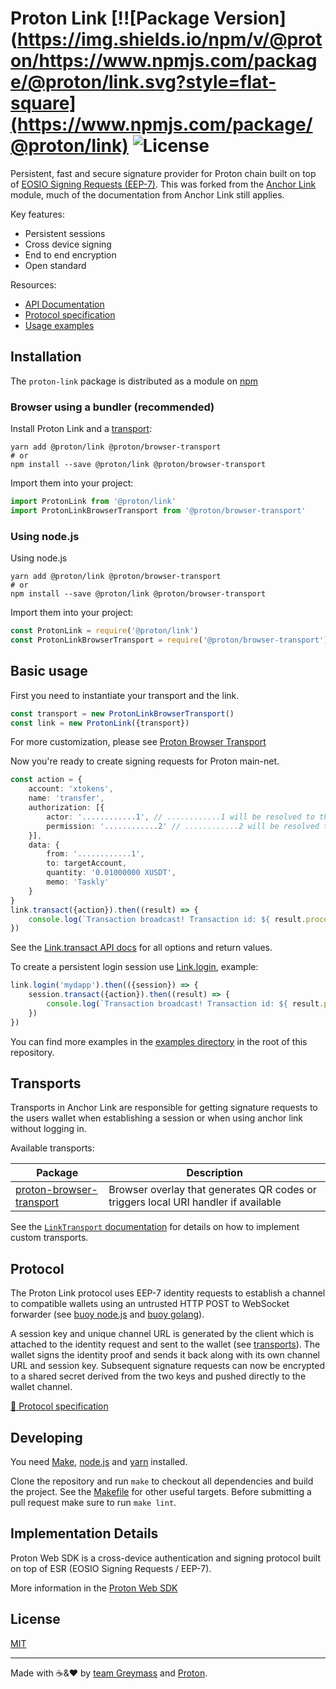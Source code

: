 # Proton Link [!![Package Version](https://img.shields.io/npm/v/@proton/https://www.npmjs.com/package/@proton/link.svg?style=flat-square](https://www.npmjs.com/package/@proton/link) ![License](https://img.shields.io/npm/l/@proton/link.svg?style=flat-square)

Persistent, fast and secure signature provider for Proton chain built on top of [EOSIO Signing Requests (EEP-7)](https://github.com/greymass/eosio-signing-request). This was forked from the [Anchor Link](https://github.com/greymass/anchor-link) module, much of the documentation from Anchor Link still applies.

Key features:
  - Persistent sessions
  - Cross device signing
  - End to end encryption
  - Open standard

Resources:
  - [API Documentation](https://greymass.github.io/anchor-link)
  - [Protocol specification](./protocol.md)
  - [Usage examples](./examples)

## Installation

The `proton-link` package is distributed as a module on [npm](https://www.npmjs.com/package/@proton/link)

### Browser using a bundler (recommended)

Install Proton Link and a [transport](#transports):

```
yarn add @proton/link @proton/browser-transport
# or
npm install --save @proton/link @proton/browser-transport
```

Import them into your project:

```js
import ProtonLink from '@proton/link'
import ProtonLinkBrowserTransport from '@proton/browser-transport'
```

### Using node.js

Using node.js

```
yarn add @proton/link @proton/browser-transport
# or
npm install --save @proton/link @proton/browser-transport
```

Import them into your project:

```js
const ProtonLink = require('@proton/link')
const ProtonLinkBrowserTransport = require('@proton/browser-transport')
```

## Basic usage

First you need to instantiate your transport and the link.

```ts
const transport = new ProtonLinkBrowserTransport()
const link = new ProtonLink({transport})
```

For more customization, please see [Proton Browser Transport](https://github.com/ProtonProtocol/ProtonWeb/tree/develop/packages/proton-browser-transport)

Now you're ready to create signing requests for Proton main-net.

```ts
const action = {
    account: 'xtokens',
    name: 'transfer',
    authorization: [{
        actor: '............1', // ............1 will be resolved to the signing accounts permission
        permission: '............2' // ............2 will be resolved to the signing accounts authority
    }],
    data: {
        from: '............1',
        to: targetAccount,
        quantity: '0.01000000 XUSDT',
        memo: 'Taskly'
    }
}
link.transact({action}).then((result) => {
    console.log(`Transaction broadcast! Transaction id: ${ result.processed.id }`)
})
```

See the [Link.transact API docs](https://greymass.github.io/anchor-link/classes/link.html#transact) for all options and return values.

To create a persistent login session use [Link.login](https://greymass.github.io/anchor-link/classes/link.html#login), example:

```ts
link.login('mydapp').then(({session}) => {
    session.transact({action}).then((result) => {
        console.log(`Transaction broadcast! Transaction id: ${ result.processed.id }`)
    })
})
```

You can find more examples in the [examples directory](./examples) in the root of this repository.

## Transports

Transports in Anchor Link are responsible for getting signature requests to the users wallet when establishing a session or when using anchor link without logging in.

Available transports:

 Package | Description
---------| ---------------
 [proton-browser-transport](https://www.npmjs.com/package/@proton/browser-transport) | Browser overlay that generates QR codes or triggers local URI handler if available

See the [`LinkTransport` documentation](https://greymass.github.io/anchor-link/interfaces/linktransport.html) for details on how to implement custom transports.

## Protocol

The Proton Link protocol uses EEP-7 identity requests to establish a channel to compatible wallets using an untrusted HTTP POST to WebSocket forwarder (see [buoy node.js](https://github.com/greymass/buoy-nodejs) and [buoy golang](https://github.com/greymass/buoy-golang)).

A session key and unique channel URL is generated by the client which is attached to the identity request and sent to the wallet (see [transports](#transports)). The wallet signs the identity proof and sends it back along with its own channel URL and session key. Subsequent signature requests can now be encrypted to a shared secret derived from the two keys and pushed directly to the wallet channel.

[📘 Protocol specification](./protocol.md)

## Developing

You need [Make](https://www.gnu.org/software/make/), [node.js](https://nodejs.org/en/) and [yarn](https://classic.yarnpkg.com/en/docs/install) installed.

Clone the repository and run `make` to checkout all dependencies and build the project. See the [Makefile](./Makefile) for other useful targets. Before submitting a pull request make sure to run `make lint`.

## Implementation Details

Proton Web SDK is a cross-device authentication and signing protocol built on top of ESR (EOSIO Signing Requests / EEP-7).

More information in the [Proton Web SDK](https://github.com/ProtonProtocol/ProtonWeb)

## License

[MIT](./LICENSE.md)

---

Made with ☕️&❤️ by [team Greymass](https://greymass.com) and [Proton](https://protonchain.com).
